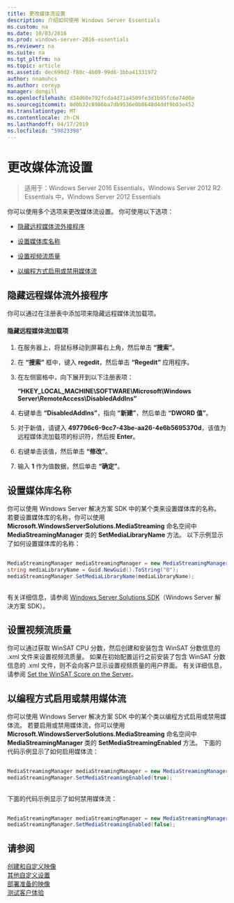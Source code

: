 ```yaml
---
title: 更改媒体流设置
description: 介绍如何使用 Windows Server Essentials
ms.custom: na
ms.date: 10/03/2016
ms.prod: windows-server-2016-essentials
ms.reviewer: na
ms.suite: na
ms.tgt_pltfrm: na
ms.topic: article
ms.assetid: dec690d2-f80c-4b09-99d6-3bba41331972
author: nnamuhcs
ms.author: coreyp
manager: dongill
ms.openlocfilehash: d34d60e792fcda4d71a4509fe3d1b95fc6e74d0e
ms.sourcegitcommit: 0d0b32c8986ba7db9536e0b8648d4ddf9b03e452
ms.translationtype: MT
ms.contentlocale: zh-CN
ms.lasthandoff: 04/17/2019
ms.locfileid: "59823398"
---
```

# <a name="change-media-streaming-settings"></a>更改媒体流设置

>适用于：Windows Server 2016 Essentials，Windows Server 2012 R2 Essentials 中，Windows Server 2012 Essentials

你可以使用多个选项来更改媒体流设置。 你可使用以下选项：  
  
-   [隐藏远程媒体流外接程序](Change-Media-Streaming-Settings.md#BKMK_DisableRemote)  
  
-   [设置媒体库名称](Change-Media-Streaming-Settings.md#BKMK_LibraryName)  
  
-   [设置视频流质量](Change-Media-Streaming-Settings.md#BKMK_StreamingQuality)  
  
-   [以编程方式启用或禁用媒体流](Change-Media-Streaming-Settings.md#BKMK_Program)  
  
##  <a name="BKMK_DisableRemote"></a> 隐藏远程媒体流外接程序  
 你可以通过在注册表中添加项来隐藏远程媒体流加载项。  
  
#### <a name="to-hide-the-remote-media-streaming-add-in"></a>隐藏远程媒体流加载项  
  
1.  在服务器上，将鼠标移动到屏幕右上角，然后单击 **“搜索”**。  
  
2.  在 **“搜索”** 框中，键入 **regedit**，然后单击 **“Regedit”** 应用程序。  
  
3.  在左侧窗格中，向下展开到以下注册表项：  
  
     **“HKEY_LOCAL_MACHINE\SOFTWARE\Microsoft\Windows Server\RemoteAccess\DisabledAddIns”**  
  
4.  右键单击 **“DisabledAddIns”**，指向 **“新建”**，然后单击 **“DWORD 值”**。  
  
5.  对于新值，请键入 **497796c6-9cc7-43be-aa26-4e6b5695370d**，该值为远程媒体流加载项的标识符，然后按 **Enter**。  
  
6.  右键单击该值，然后单击 **“修改”**。  
  
7.  输入 **1** 作为值数据，然后单击 **“确定”**。  
  
##  <a name="BKMK_LibraryName"></a> 设置媒体库名称  
 你可以使用 Windows Server 解决方案 SDK 中的某个类来设置媒体库的名称。 若要设置媒体库的名称，你可以使用 **Microsoft.WindowsServerSolutions.MediaStreaming** 命名空间中 **MediaStreamingManager** 类的 **SetMediaLibraryName** 方法。 以下示例显示了如何设置媒体库的名称：  
  
```c#  
  
MediaStreamingManager mediaStreamingManager = new MediaStreamingManager();  
string mediaLibraryName = Guid.NewGuid().ToString("B");   
mediaStreamingManager.SetMediaLibraryName(mediaLibraryName);  
  
```  
  
 有关详细信息，请参阅 [Windows Server Solutions SDK](https://go.microsoft.com/fwlink/?LinkID=248648)（Windows Server 解决方案 SDK）。  
  
##  <a name="BKMK_StreamingQuality"></a> 设置视频流质量  
 你可以通过获取 WinSAT CPU 分数，然后创建和安装包含 WinSAT 分数信息的 .xml 文件来设置视频流质量。 如果在初始配置运行之前安装了包含 WinSAT 分数信息的 .xml 文件，则不会向客户显示设置视频质量的用户界面。 有关详细信息，请参阅 [Set the WinSAT Score on the Server](Set-the-WinSAT-Score-on-the-Server.md)。  
  
##  <a name="BKMK_Program"></a> 以编程方式启用或禁用媒体流  
 你可以使用 Windows Server 解决方案 SDK 中的某个类以编程方式启用或禁用媒体流。 若要启用或禁用媒体流，你可以使用 **Microsoft.WindowsServerSolutions.MediaStreaming** 命名空间中 **MediaStreamingManager** 类的 **SetMediaStreamingEnabled** 方法。 下面的代码示例显示了如何启用媒体流：  
  
```c#  
  
MediaStreamingManager mediaStreamingManager = new MediaStreamingManager();  
mediaStreamingManager.SetMediaStreamingEnabled(true);  
  
```  
  
 下面的代码示例显示了如何禁用媒体流：  
  
```c#  
  
MediaStreamingManager mediaStreamingManager = new MediaStreamingManager();  
mediaStreamingManager.SetMediaStreamingEnabled(false);  
```  
  
## <a name="see-also"></a>请参阅  
 [创建和自定义映像](Creating-and-Customizing-the-Image.md)   
 [其他自定义设置](Additional-Customizations.md)   
 [部署准备的映像](Preparing-the-Image-for-Deployment.md)   
 [测试客户体验](Testing-the-Customer-Experience.md)